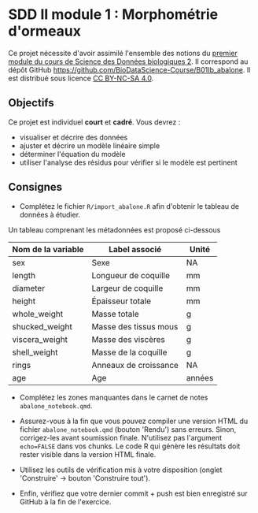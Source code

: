# SDD II module 1 : Morphométrie d'ormeaux

Ce projet nécessite d'avoir assimilé l'ensemble des notions du [premier module du cours de Science des Données biologiques 2](https://wp.sciviews.org/sdd-umons2/?iframe=wp.sciviews.org/sdd-umons2-2025/lm.html). Il correspond au dépôt GitHub <https://github.com/BioDataScience-Course/B01Ib_abalone>. Il est distribué sous licence [CC BY-NC-SA 4.0](https://creativecommons.org/licenses/by-nc-sa/4.0/).

## Objectifs

Ce projet est individuel **court** et **cadré**. Vous devrez :

-   visualiser et décrire des données
-   ajuster et décrire un modèle linéaire simple
-   déterminer l'équation du modèle
-   utiliser l'analyse des résidus pour vérifier si le modèle est pertinent

## Consignes

-   Complétez le fichier `R/import_abalone.R` afin d'obtenir le tableau de données à étudier.

Un tableau comprenant les métadonnées est proposé ci-dessous

| Nom de la variable | Label associé         | Unité  |
|--------------------|-----------------------|--------|
| sex                | Sexe                  | NA     |
| length             | Longueur de coquille  | mm     |
| diameter           | Largeur de coquille   | mm     |
| height             | Épaisseur totale      | mm     |
| whole_weight       | Masse totale          | g      |
| shucked_weight     | Masse des tissus mous | g      |
| viscera_weight     | Masse des viscères    | g      |
| shell_weight       | Masse de la coquille  | g      |
| rings              | Anneaux de croissance | NA     |
| age                | Age                   | années |

-   Complétez les zones manquantes dans le carnet de notes `abalone_notebook.qmd`.

-   Assurez-vous à la fin que vous pouvez compiler une version HTML du fichier `abalone_notebook.qmd` (bouton 'Rendu') sans erreurs. Sinon, corrigez-les avant soumission finale. N'utilisez pas l'argument `echo=FALSE` dans vos chunks. Le code R qui génère les résultats doit rester visible dans la version HTML finale.

-   Utilisez les outils de vérification mis à votre disposition (onglet 'Construire' -\> bouton 'Construire tout').

-   Enfin, vérifiez que votre dernier commit + push est bien enregistré sur GitHub à la fin de l'exercice.
